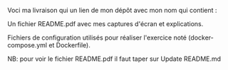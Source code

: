 Voci ma livraison qui un lien de mon dépôt avec mon nom qui contient :

Un fichier README.pdf avec mes captures d'écran et explications.

Fichiers de configuration utilisés pour réaliser l'exercice noté (docker-compose.yml et Dockerfile).

NB: pour voir le fichier README.pdf il faut taper sur Update README.md

